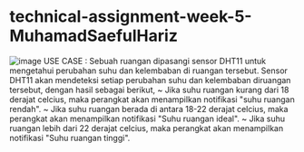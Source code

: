 # technical-assignment-week-5-MuhamadSaefulHariz
![image](https://user-images.githubusercontent.com/108129311/181872435-b1531da1-a522-4514-ae61-b92d47ac691b.png)
USE CASE : Sebuah ruangan dipasangi sensor DHT11 untuk mengetahui perubahan suhu dan kelembaban di ruangan tersebut. Sensor DHT11 akan mendeteksi setiap perubahan suhu dan kelembaban diruangan tersebut, dengan hasil sebagai berikut, ~ Jika suhu ruangan kurang dari 18 derajat celcius, maka perangkat akan menampilkan notifikasi "suhu ruangan rendah". ~ Jika suhu ruangan berada di antara 18-22 derajat celcius, maka perangkat akan menampilkan notifikasi "Suhu ruangan ideal". ~ Jika suhu ruangan lebih dari 22 derajat celcius, maka perangkat akan menampilkan notifikasi "Suhu ruangan tinggi".
